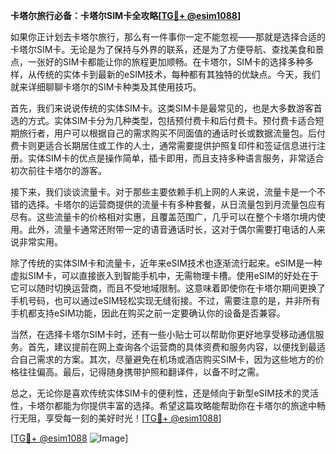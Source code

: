 **卡塔尔旅行必备：卡塔尔SIM卡全攻略[[TG💪+ @esim1088](https://t.me/s/esim1088)]**

如果你正计划去卡塔尔旅行，那么有一件事你一定不能忽视——那就是选择合适的卡塔尔SIM卡。无论是为了保持与外界的联系，还是为了方便导航、查找美食和景点，一张好的SIM卡都能让你的旅程更加顺畅。在卡塔尔，SIM卡的选择多种多样，从传统的实体卡到最新的eSIM技术，每种都有其独特的优缺点。今天，我们就来详细聊聊卡塔尔的SIM卡种类及其使用技巧。

首先，我们来说说传统的实体SIM卡。这类SIM卡是最常见的，也是大多数游客首选的方式。实体SIM卡分为几种类型，包括预付费卡和后付费卡。预付费卡适合短期旅行者，用户可以根据自己的需求购买不同面值的通话时长或数据流量包。后付费卡则更适合长期居住或工作的人士，通常需要提供护照复印件和签证信息进行注册。实体SIM卡的优点是操作简单，插卡即用，而且支持多种语言服务，非常适合初次前往卡塔尔的游客。

接下来，我们谈谈流量卡。对于那些主要依赖手机上网的人来说，流量卡是一个不错的选择。卡塔尔的运营商提供的流量卡有多种套餐，从日流量包到月流量包应有尽有。这些流量卡的价格相对实惠，且覆盖范围广，几乎可以在整个卡塔尔境内使用。此外，流量卡通常还附带一定的语音通话时长，这对于偶尔需要打电话的人来说非常实用。

除了传统的实体SIM卡和流量卡，近年来eSIM技术也逐渐流行起来。eSIM是一种虚拟SIM卡，可以直接嵌入到智能手机中，无需物理卡槽。使用eSIM的好处在于它可以随时切换运营商，而且不受地域限制。这意味着即使你在卡塔尔期间更换了手机号码，也可以通过eSIM轻松实现无缝衔接。不过，需要注意的是，并非所有手机都支持eSIM功能，因此在购买之前一定要确认你的设备是否兼容。

当然，在选择卡塔尔SIM卡时，还有一些小贴士可以帮助你更好地享受移动通信服务。首先，建议提前在网上查询各个运营商的具体资费和服务内容，以便找到最适合自己需求的方案。其次，尽量避免在机场或酒店购买SIM卡，因为这些地方的价格往往偏高。最后，记得随身携带护照和翻译件，以备不时之需。

总之，无论你是喜欢传统实体SIM卡的便利性，还是倾向于新型eSIM技术的灵活性，卡塔尔都能为你提供丰富的选择。希望这篇攻略能帮助你在卡塔尔的旅途中畅行无阻，享受每一刻的美好时光！[[TG💪+ @esim1088](https://t.me/s/esim1088)]

[[TG💪+ @esim1088](https://t.me/s/esim1088) ![Image](https://i.postimg.cc/4NQfJmqS/Snipaste-2025-05-13-00-14-12.png)]